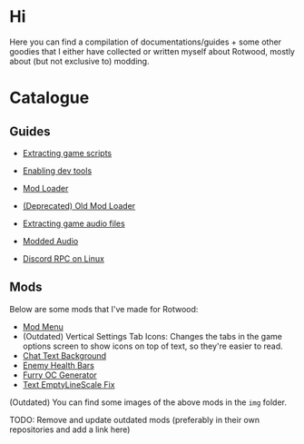 # Hi
Here you can find a compilation of documentations/guides + some other goodies that I either have collected or written myself about Rotwood, mostly about (but not exclusive to) modding.

# Catalogue

## Guides

- [Extracting game scripts](docs/extracting_game_scripts.md)

- [Enabling dev tools](docs/enabling_devtools.md)

- [Mod Loader](https://github.com/zgibberish/rotwood-modloader/blob/main/README.md)

- [(Deprecated) Old Mod Loader](https://github.com/zgibberish/rotwood-modloader/blob/deprecated/README.md)

- [Extracting game audio files](docs/extracting_audio.md)

- [Modded Audio](docs/modded_audio.md)

- [Discord RPC on Linux](docs/linux_discord_rpc.md)

## Mods

Below are some mods that I've made for Rotwood:

- [Mod Menu](https://github.com/zgibberish/rotwood-modmenu)
- (Outdated) Vertical Settings Tab Icons: Changes the tabs in the game options screen to show icons on top of text, so they're easier to read.
- [Chat Text Background](https://github.com/zgibberish/rotwood-chat-text-background)
- [Enemy Health Bars](https://github.com/zgibberish/rotwood-enemyhealthbars)
- [Furry OC Generator](https://github.com/zgibberish/rotwood-furry-oc-generator)
- [Text EmptyLineScale Fix](https://github.com/zgibberish/rotwood-text-emptylinescale-fix)

(Outdated) You can find some images of the above mods in the `img` folder.

TODO: Remove and update outdated mods (preferably in their own repositories and add a link here)
